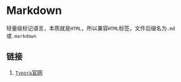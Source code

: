 # Markdown

轻量级标记语言，本质就是`HTML`，所以兼容`HTML`标签，文件后缀名为`.md`或`.markdown`

## 链接

1. [`Typora`官网](https://typora.io/)

